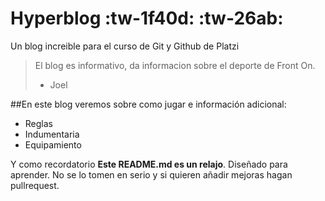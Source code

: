 # Hyperblog :tw-1f40d: :tw-26ab:
Un blog increible para el curso de Git y Github de Platzi
>El blog es informativo, da informacion sobre el deporte de Front On.
> - Joel

##En este blog veremos sobre como jugar e información adicional:

* Reglas
* Indumentaria
* Equipamiento

Y como recordatorio **Este README.md es un relajo**. Diseñado para aprender. No se lo tomen en serio y si quieren añadir mejoras hagan pullrequest.